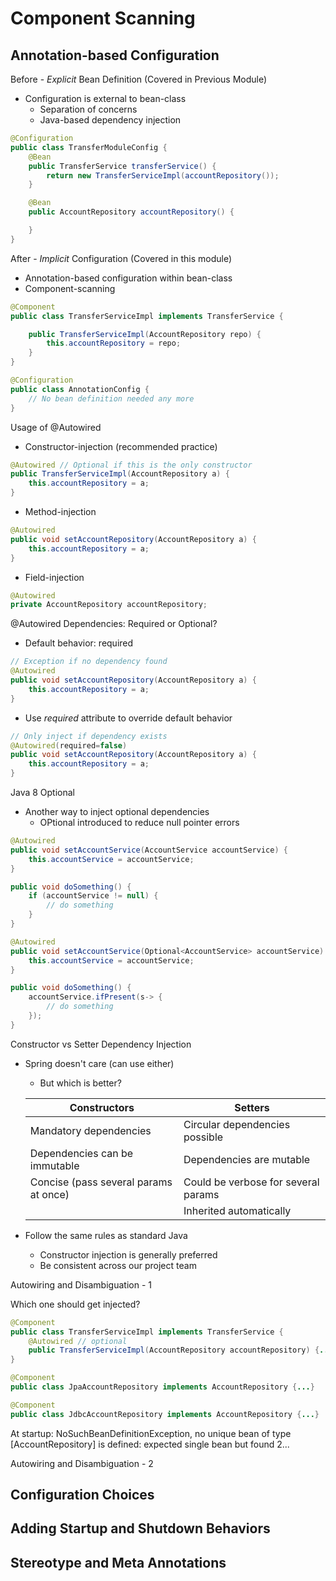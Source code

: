 # Component Scanning


## Annotation-based Configuration

Before - *Explicit* Bean Definition (Covered in Previous Module)
* Configuration is external to bean-class
    - Separation of concerns
    - Java-based dependency injection

```java
@Configuration
public class TransferModuleConfig {
    @Bean
    public TransferService transferService() {
        return new TransferServiceImpl(accountRepository());
    }

    @Bean
    public AccountRepository accountRepository() {

    }
}
```

After - *Implicit* Configuration (Covered in this module)
* Annotation-based configuration within bean-class
* Component-scanning

```java
@Component
public class TransferServiceImpl implements TransferService {

    public TransferServiceImpl(AccountRepository repo) {
        this.accountRepository = repo;
    }
}
```

```java
@Configuration
public class AnnotationConfig {
    // No bean definition needed any more
}
```

Usage of @Autowired
* Constructor-injection (recommended practice)
```java
@Autowired // Optional if this is the only constructor
public TransferServiceImpl(AccountRepository a) {
    this.accountRepository = a;
}
```
* Method-injection
```java
@Autowired
public void setAccountRepository(AccountRepository a) {
    this.accountRepository = a;
}
```
* Field-injection
```java
@Autowired
private AccountRepository accountRepository;
```

@Autowired Dependencies: Required or Optional?
* Default behavior: required
```java
// Exception if no dependency found
@Autowired
public void setAccountRepository(AccountRepository a) {
    this.accountRepository = a;
}
```
* Use *required* attribute to override default behavior
```java
// Only inject if dependency exists
@Autowired(required=false)
public void setAccountRepository(AccountRepository a) {
    this.accountRepository = a;
}
```

Java 8 Optional<T>
* Another way to inject optional dependencies
    - OPtional<T> introduced to reduce null pointer errors
```java
@Autowired
public void setAccountService(AccountService accountService) {
    this.accountService = accountService;
}

public void doSomething() {
    if (accountService != null) {
        // do something
    }
}
```

```java
@Autowired
public void setAccountService(Optional<AccountService> accountService) {
    this.accountService = accountService;
}

public void doSomething() {
    accountService.ifPresent(s-> {
        // do something
    });
}
```

Constructor vs Setter Dependency Injection
* Spring doesn't care (can use either)
    - But which is better?

    | Constructors | Setters |
    | - | - |
    | Mandatory dependencies | Circular dependencies possible |
    | Dependencies can be immutable | Dependencies are mutable |
    | Concise (pass several params at once) | Could be verbose for several params |
    | | Inherited automatically |

* Follow the same rules as standard Java
    - Constructor injection is generally preferred
    - Be consistent across our project team

Autowiring and Disambiguation - 1

Which one should get injected?

```java
@Component
public class TransferServiceImpl implements TransferService {
    @Autowired // optional
    public TransferServiceImpl(AccountRepository accountRepository) {...}
}
```

```java
@Component
public class JpaAccountRepository implements AccountRepository {...}
```

```java
@Component
public class JdbcAccountRepository implements AccountRepository {...}
```

At startup: NoSuchBeanDefinitionException, no unique bean of type [AccountRepository] is defined: expected single bean but found 2...

Autowiring and Disambiguation - 2


## Configuration Choices


## Adding Startup and Shutdown Behaviors


## Stereotype and Meta Annotations